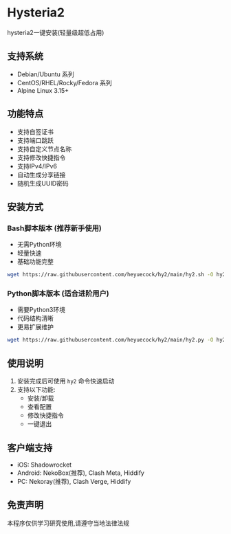 # Hysteria2
hysteria2一键安装(轻量级超低占用)

## 支持系统
- Debian/Ubuntu 系列
- CentOS/RHEL/Rocky/Fedora 系列  
- Alpine Linux 3.15+

## 功能特点
- 支持自签证书
- 支持端口跳跃
- 支持自定义节点名称
- 支持修改快捷指令
- 支持IPv4/IPv6
- 自动生成分享链接
- 随机生成UUID密码

## 安装方式

### Bash脚本版本 (推荐新手使用)
- 无需Python环境
- 轻量快速
- 基础功能完整
```bash
wget https://raw.githubusercontent.com/heyuecock/hy2/main/hy2.sh -O hy2.sh && chmod 777 hy2.sh && bash hy2.sh
```

### Python脚本版本 (适合进阶用户)
- 需要Python3环境
- 代码结构清晰
- 更易扩展维护
```bash
wget https://raw.githubusercontent.com/heyuecock/hy2/main/hy2.py -O hy2.py && python3 hy2.py
```

## 使用说明
1. 安装完成后可使用 `hy2` 命令快速启动
2. 支持以下功能:
   - 安装/卸载
   - 查看配置
   - 修改快捷指令
   - 一键退出

## 客户端支持
- iOS: Shadowrocket
- Android: NekoBox(推荐), Clash Meta, Hiddify
- PC: Nekoray(推荐), Clash Verge, Hiddify

## 免责声明
本程序仅供学习研究使用,请遵守当地法律法规

